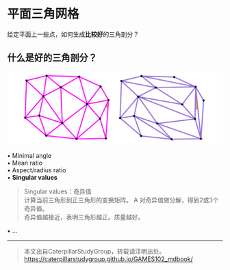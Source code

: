 # 平面三角网格

给定平面上一些点，如何生成**比较好**的三角剖分？   

## 什么是好的三角剖分？   

![](../assets/采样19.png)    

• Minimal angle   
• Mean ratio   
• Aspect/radius ratio   
• **Singular values**    

> Singular values：奇异值    
计算当前三角形到正三角形的变换矩阵。 A 对奇异值做分解，得到2或3个奇异值。   
奇异值越接近，表明三角形越正。质量越好。     

• …   

---  

> 本文出自CaterpillarStudyGroup，转载请注明出处。
https://caterpillarstudygroup.github.io/GAMES102_mdbook/
 
